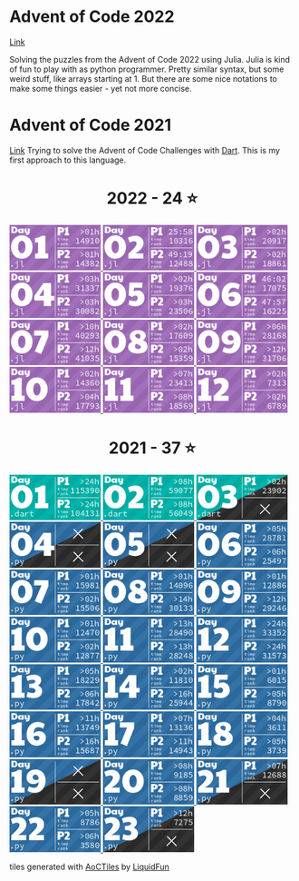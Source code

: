 # Advent of Code 2022
[Link](https://adventofcode.com/2022/)

Solving the puzzles from the Advent of Code 2022 using Julia.
Julia is kind of fun to play with as python programmer. Pretty similar syntax, but some weird stuff, like arrays starting at 1. But there are some nice notations to make some things easier - yet not more concise.

# Advent of Code 2021
[Link](https://adventofcode.com/2021/)
Trying to solve the Advent of Code Challenges with [Dart](https://dart.dev/). This is my first approach to this language.
<!-- AOC TILES BEGIN -->
<h1 align="center">
  2022 - 24 ⭐
</h1>
<a href="2022/day_01/day_01.jl">
  <img src="Media/2022/01.png" width="161px">
</a>
<a href="2022/day_02/day_02.jl">
  <img src="Media/2022/02.png" width="161px">
</a>
<a href="2022/day_03/day_03.jl">
  <img src="Media/2022/03.png" width="161px">
</a>
<a href="2022/day_04/day_04.jl">
  <img src="Media/2022/04.png" width="161px">
</a>
<a href="2022/day_05/day_05.jl">
  <img src="Media/2022/05.png" width="161px">
</a>
<a href="2022/day_06/day_06.jl">
  <img src="Media/2022/06.png" width="161px">
</a>
<a href="2022/day_07/day_07.jl">
  <img src="Media/2022/07.png" width="161px">
</a>
<a href="2022/day_08/day_08.jl">
  <img src="Media/2022/08.png" width="161px">
</a>
<a href="2022/day_09/day_09.jl">
  <img src="Media/2022/09.png" width="161px">
</a>
<a href="2022/day_10/day_10.jl">
  <img src="Media/2022/10.png" width="161px">
</a>
<a href="2022/day_11/day_11.jl">
  <img src="Media/2022/11.png" width="161px">
</a>
<a href="2022/day_12/day_12.jl">
  <img src="Media/2022/12.png" width="161px">
</a>
<h1 align="center">
  2021 - 37 ⭐
</h1>
<a href="2021/day_01/bin/day_01.dart">
  <img src="Media/2021/01.png" width="161px">
</a>
<a href="2021/day_02/bin/day_02.dart">
  <img src="Media/2021/02.png" width="161px">
</a>
<a href="2021/day_03/bin/day_03.dart">
  <img src="Media/2021/03.png" width="161px">
</a>
<a href="2021/day_04/day_04.py">
  <img src="Media/2021/04.png" width="161px">
</a>
<a href="2021/day_05/day_05.py">
  <img src="Media/2021/05.png" width="161px">
</a>
<a href="2021/day_06/day_06.py">
  <img src="Media/2021/06.png" width="161px">
</a>
<a href="2021/day_07/day_07.py">
  <img src="Media/2021/07.png" width="161px">
</a>
<a href="2021/day_08/day_08.py">
  <img src="Media/2021/08.png" width="161px">
</a>
<a href="2021/day_09/day_09.py">
  <img src="Media/2021/09.png" width="161px">
</a>
<a href="2021/day_10/day_10.py">
  <img src="Media/2021/10.png" width="161px">
</a>
<a href="2021/day_11/day_11.py">
  <img src="Media/2021/11.png" width="161px">
</a>
<a href="2021/day_12/day_12.py">
  <img src="Media/2021/12.png" width="161px">
</a>
<a href="2021/day_13/day_13.py">
  <img src="Media/2021/13.png" width="161px">
</a>
<a href="2021/day_14/day_14.py">
  <img src="Media/2021/14.png" width="161px">
</a>
<a href="2021/day_15/day_15.py">
  <img src="Media/2021/15.png" width="161px">
</a>
<a href="2021/day_16/day_16.py">
  <img src="Media/2021/16.png" width="161px">
</a>
<a href="2021/day_17/day_17.py">
  <img src="Media/2021/17.png" width="161px">
</a>
<a href="2021/day_18/day_18.py">
  <img src="Media/2021/18.png" width="161px">
</a>
<a href="2021/day_19/day_19.py">
  <img src="Media/2021/19.png" width="161px">
</a>
<a href="2021/day_20/day_20.py">
  <img src="Media/2021/20.png" width="161px">
</a>
<a href="2021/day_21/day_21.py">
  <img src="Media/2021/21.png" width="161px">
</a>
<a href="2021/day_22/day_22.py">
  <img src="Media/2021/22.png" width="161px">
</a>
<a href="2021/day_23/day_23.py">
  <img src="Media/2021/23.png" width="161px">
</a>
<!-- AOC TILES END -->

tiles generated with [AoCTiles](https://github.com/LiquidFun/adventofcode) by [LiquidFun](https://github.com/LiquidFun)

